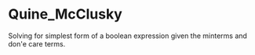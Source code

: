 # Quine_McClusky
Solving for simplest form of a boolean expression given the minterms and don'e care terms.
